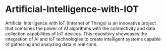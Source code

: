 # Artificial-Intelligence-with-IOT
Artificial Intelligence with IoT (Internet of Things) is an innovative project that combines the power of AI algorithms with the connectivity and data collection capabilities of IoT devices. This repository showcases the integration of AI and IoT technologies to create intelligent systems capable of gathering and analyzing data in real-time.
